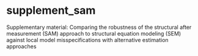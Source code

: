 # supplement_sam
Supplementary material: Comparing the robustness of the structural after measurement (SAM) approach to structural equation modeling (SEM) against local model misspecifications with alternative estimation approaches
